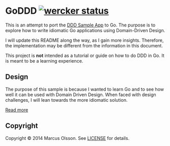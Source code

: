 # GoDDD [![wercker status](https://app.wercker.com/status/4622d397d47d1fa763372d7772722603/s/master "wercker status")](https://app.wercker.com/project/bykey/4622d397d47d1fa763372d7772722603)

This is an attempt to port the [DDD Sample App](http://dddsample.sourceforge.net/) to Go. The purpose is to explore how to write idiomatic Go applications using Domain-Driven Design.

I will update this README along the way, as I gain more insights. Therefore, the implementation may be different from the information in this document.

This project is __not__ intended as a tutorial or guide on how to do DDD in Go. It is meant to be a learning experience.

## Design

The purpose of this sample is because I wanted to learn Go and to see how well it can be used with Domain Driven Design. When faced with design challenges, I will lean towards the more idiomatic solution.

[Read more](https://gist.github.com/marcusolsson)

## Copyright

Copyright © 2014 Marcus Olsson. See [LICENSE](LICENSE) for details.
